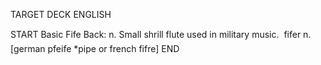 TARGET DECK
ENGLISH

START
Basic
Fife
Back: n. Small shrill flute used in military music.  fifer n. [german pfeife *pipe or french fifre]
END
